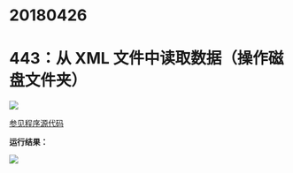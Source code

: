 # 20180426

# 443：从 XML 文件中读取数据（操作磁盘文件夹）

<img src="http://image.renkaigis.com/keepcoding/2018042601.png">

<a href="https://github.com/renkaigis/KeepCoding/tree/master/2018/04/26" target="_blank">参见程序源代码</a>

**运行结果：**

<img src="http://image.renkaigis.com/keepcoding/2018042602.png">
